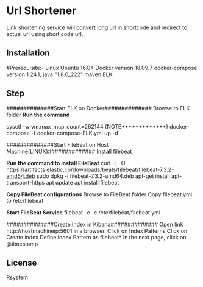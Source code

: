 # Url Shortener

Link shortening service will convert long url in shortcode and redirect to actual url using short code url.

## Installation


#Prerequisite:-
Linux Ubuntu 16.04
Docker version 18.09.7
docker-compose version 1.24.1,
java "1.8.0_222"
maven 
ELK
 
## Step

##############Start ELK on Docker##############
Browse to ELK folder 
**************Run the command**************

sysctl -w vm.max_map_count=262144 (NOTE*************)
docker-compose -f docker-compose-ELK.yml up -d

##############Start FileBeat on Host Machine(LINUX)##############
Install filebeat 

**************Run the command to install FileBeat**************
curl -L -O https://artifacts.elastic.co/downloads/beats/filebeat/filebeat-7.3.2-amd64.deb
sudo dpkg -i filebeat-7.3.2-amd64.deb
apt-get install apt-transport-https
apt update
apt install filebeat

**************Copy FileBeat configurations**************
Browse to FileBeat folder
Copy filebeat.yml to /etc/filebeat 

**************Start FileBeat Service**************
filebeat -e -c /etc/filebeat/filebeat.yml

##############Create Index in Kibana##############
Open link http://hostmachineip:5601 in a browser.
Click on Index Patterns
Click on Create index
Define Index Pattern as filebeat*
In the next page, click on @timestamp

## License
[Rsystem](https://www.rsystems.com/)
